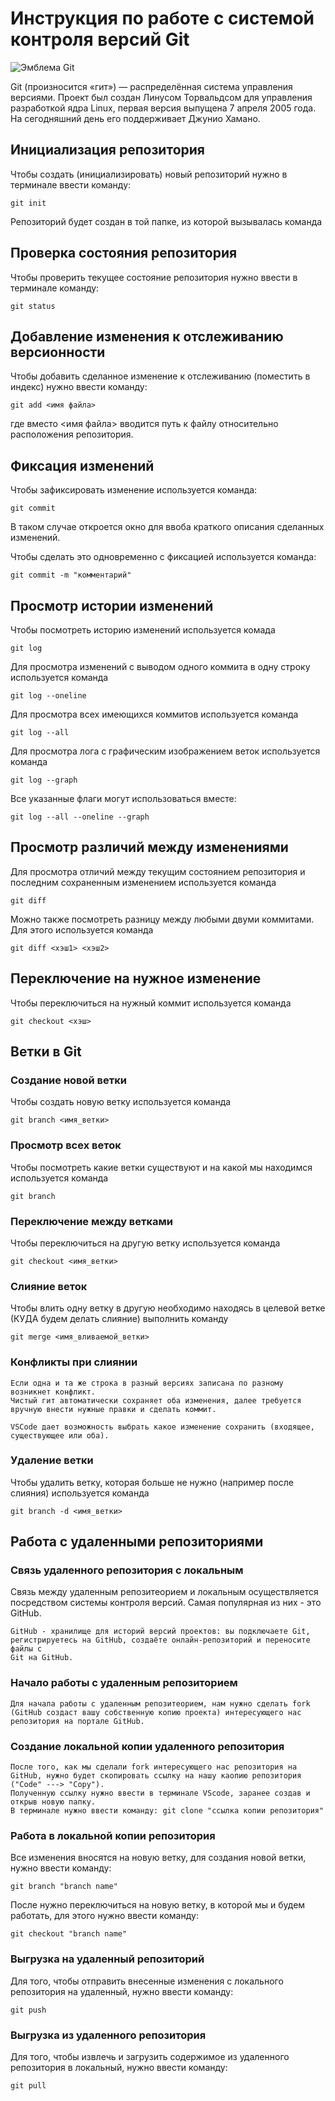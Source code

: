 # **Инструкция по работе с системой контроля версий Git**

![Эмблема Git](git.jpg)

Git (произносится «гит») — распределённая система управления версиями. Проект был создан Линусом Торвальдсом для управления разработкой ядра Linux, первая версия выпущена 7 апреля 2005 года. На сегодняшний день его поддерживает Джунио Хамано.

## Инициализация репозитория

Чтобы создать (инициализировать) новый репозиторий нужно в терминале ввести команду:

    git init

Репозиторий будет создан в той папке, из которой вызывалась команда

## Проверка состояния репозитория

Чтобы проверить текущее состояние репозитория нужно ввести в терминале команду:

    git status

## Добавление изменения к отслеживанию версионности

Чтобы добавить сделанное изменение к отслеживанию (поместить в индекс) нужно ввести команду:

    git add <имя файла>

где вместо <имя файла> вводится путь к файлу относительно расположения репозитория.

## Фиксация изменений

Чтобы зафиксировать изменение используется команда:

    git commit

В таком случае откроется окно для ввоба краткого описания сделанных изменений.

Чтобы сделать это одновременно с фиксацией используется команда:

    git commit -m "комментарий"

## Просмотр истории изменений

Чтобы посмотреть историю изменений используется комада

    git log

Для просмотра изменений с выводом одного коммита в одну строку используется команда

    git log --oneline

Для просмотра всех имеющихся коммитов используется команда

    git log --all

Для просмотра лога с графическим изображением веток используется команда

    git log --graph

Все указанные флаги могут использоваться вместе:

    git log --all --oneline --graph

## Просмотр различий между изменениями

Для просмотра отличий между текущим состоянием репозитория и последним сохраненным изменением используется команда

    git diff

Можно также посмотреть разницу между любыми двуми коммитами. Для этого используется команда

    git diff <хэш1> <хэш2>

## Переключение на нужное изменение

Чтобы переключиться на нужный коммит используется команда

    git checkout <хэш>

## Ветки в Git

### Создание новой ветки

Чтобы создать новую ветку используется команда

    git branch <имя_ветки>

### Просмотр всех веток

Чтобы посмотреть какие ветки существуют и на какой мы находимся используется команда

    git branch

### Переключение между ветками

Чтобы переключиться на другую ветку используется команда

    git checkout <имя_ветки>

### Слияние веток

Чтобы влить одну ветку в другую необходимо находясь в целевой ветке (КУДА будем делать слияние) выполнить команду

    git merge <имя_вливаемой_ветки>

### Конфликты при слиянии

    Если одна и та же строка в разный версиях записана по разному возникнет конфликт.
    Чистый гит автоматически сохраняет оба изменения, далее требуется вручную внести нужные правки и сделать коммит.

    VSСode дает возможность выбрать какое изменение сохранить (входящее, существующее или оба).

### Удаление ветки

Чтобы удалить ветку, которая больше не нужно (например после слияния) используется команда

    git branch -d <имя_ветки>

## Работа с удаленными репозиториями
### Связь удаленного репозитория с локальным
Связь между удаленным репозитеорием и локальным осуществляется посредством системы контроля версий. Самая популярная из них - это GitHub.
    
    GitHub - хранилище для историй версий проектов: вы подключаете Git, регистрируетесь на GitHub, создаёте онлайн-репозиторий и переносите файлы с 
    Git на GitHub.
    
### Начало работы с удаленным репозиторием    

    Для начала работы с удаленным репозитеорием, нам нужно сделать fork (GitHub создаст вашу собственную копию проекта) интересующего нас репозитория на портале GitHub.

### Создание локальной копии удаленного репозитория 

    После того, как мы сделали fork интересующего нас репозитория на GitHub, нужно будет скопировать ссылку на нашу каопию репозитория ("Code" ---> "Copy"). 
    Полученную ссылку нужно ввести в терминале VScode, заранее создав и открыв новую папку. 
    В терминале нужно ввести команду: git clone "ссылка копии репозитория"

### Работа в локальной копии репозитория

Все изменения вносятся на новую ветку, для создания новой ветки, нужно ввести команду:

    git branch "branch name"
После нужно переключиться на новую ветку, в которой мы и будем работать, для этого нужно ввести команду:

    git checkout "branch name"

### Выгрузка на удаленный репозиторий

Для того, чтобы отправить внесенные изменения с локального репозитория на удаленный, нужно ввести команду:

    git push

### Выгрузка из удаленного репозитория    

Для того, чтобы извлечь и загрузить содержимое из удаленного репозитория в локальный, нужно ввести команду:

    git pull




